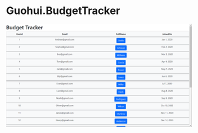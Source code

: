 # Guohui.BudgetTracker
![Angular home page](https://github.com/Guohui-Liu/Guohui.BudgetTracker/blob/master/picture/Angular%20home%20page.png)

